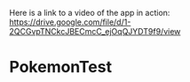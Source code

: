Here is a link to a video of the app in action:
https://drive.google.com/file/d/1-2QCGvpTNCkcJBECmcC_ejOqQJYDT9f9/view
# PokemonTest
